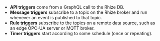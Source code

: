 - **API triggers** come from a GraphQL call to the Rhize DB.
- **Message triggers**  subscribe to a topic on the Rhize broker and run whenever an event is published to that topic.
- **Rule triggers** subscribe to the topics on a remote data source, such as an edge OPC-UA server or MQTT broker.
- **Timer triggers** start according to some schedule (once or repeating).

